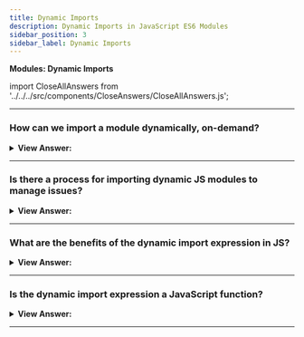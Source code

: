 ```yaml
---
title: Dynamic Imports
description: Dynamic Imports in JavaScript ES6 Modules
sidebar_position: 3
sidebar_label: Dynamic Imports
---
```


**Modules: Dynamic Imports**

import CloseAllAnswers from '../../../src/components/CloseAnswers/CloseAllAnswers.js';

<CloseAllAnswers />

---

### How can we import a module dynamically, on-demand?

<details>
  <summary><strong>View Answer:</strong></summary>
  <div>
  <div><strong>Interview Response:</strong> We can implement dynamic imports by using the import expression. The import(module) expression loads the module and returns a promise that resolves into a module object that contains all its exports. It gets called from any place in our code.
</div><br />
  <div><strong className="codeExample">Code Example:</strong><br /><br />

  <div></div>

```js
// 📁 say.js
export function hi() {
  alert(`Hello`);
}

export function bye() {
  alert(`Bye`);
}

// Then dynamic import can be like this

let { hi, bye } = await import('./say.js');

hi();
bye();
```

  </div>
  </div>
</details>

---

### Is there a process for importing dynamic JS modules to manage issues?

<details>
  <summary><strong>View Answer:</strong></summary>
  <div>
  <div><strong>Interview Response:</strong> In simple terms, we can handle errors in dynamic imports the same way we handle errors in promises by using the then and catch methods.
</div><br />
  <div><strong className="codeExample">Code Example:</strong><br /><br />

  <div></div>

```js
let modulePath = prompt("Which module to load?");

import(modulePath)
  .then(obj => <module object>)
  .catch(err => <loading error, e.g. if no such module>)
```

  </div>
  </div>
</details>

---

### What are the benefits of the dynamic import expression in JS?

<details>
  <summary><strong>View Answer:</strong></summary>
  <div>
  <div><strong>Interview Response:</strong> The main benefit of dynamic imports is that they allow you to load JavaScript modules dynamically. This implementation makes it useful for lazy-loading or computed module specifier strings. In addition, dynamic imports provide us with a promise, allowing access to the .then and .catch methods for handling (catch error). Dynamic imports work in regular scripts; they don’t require script type="module".
</div>
  </div>
</details>

---

### Is the dynamic import expression a JavaScript function?

<details>
  <summary><strong>View Answer:</strong></summary>
  <div>
  <div><strong>Interview Response:</strong> No, although import() looks like a function call, it’s a special syntax that happens to use parentheses (similar to super()). So, we cannot copy import to a variable or use call/apply with it. It is not a function.
</div>
  </div>
</details>

---
